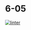 # 6-05
[![linter](https://github.com/Daniel-Pawelko/6-05/workflows/linter/badge.svg)](https://github.com/marketplace/actions/super-linter)
